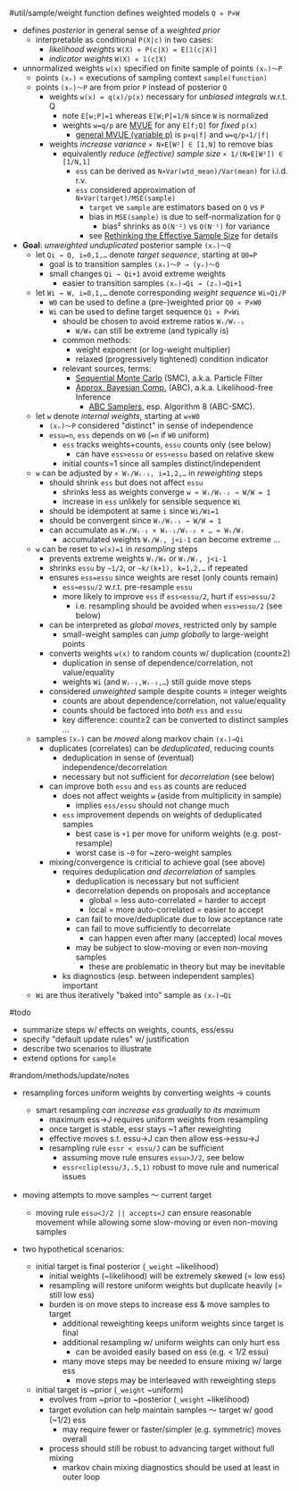 #util/sample/weight function defines weighted models `Q ∝ P×W`
- defines _posterior_ in general sense of a _weighted prior_
  - interpretable as conditional `P(X|c)` in two cases:
    - _likelihood weights_ `W(X) ∝ P(c|X) = E[𝟙(c|X)]`
    - _indicator weights_ `W(X) ∝ 𝟙(c|X)`
- unnormalized weights `w(x)` specified on finite sample of points `(xₙ)～P`
  - points `(xₙ)` = executions of sampling context `sample(function)`
  - points `(xₙ)～P` are from prior `P` instead of posterior `Q`
    - weights `w(x) = q(x)/p(x)` necessary for _unbiased integrals_ w.r.t. Q
      - note `E[w;P]=1` whereas `E[W;P]=1/N` since `W` is normalized
      - weights `w=q/p` are [MVUE](https://en.wikipedia.org/wiki/Minimum-variance_unbiased_estimator) for any `E[f;Q]` for _fixed_ `p(x)`
        - [general MVUE (variable p)](https://en.wikipedia.org/wiki/Importance_sampling#Application_to_simulation) is `p∝q|f|` and `w=q/p∝1/|f|`
    - weights _increase variance_ `× N×E[W²] ∈ [1,N]` to remove bias
      - equivalently _reduce (effective) sample size_ `× 1/(N×E[W²]) ∈ [1/N,1]`
        - `ess` can be derived as `N×Var(wtd_mean)/Var(mean)` for i.i.d. r.v.
        - `ess` considered approximation of `N×Var(target)/MSE(sample)`
          - `target` ve `sample` are estimators based on `Q` vs `P`
          - bias in `MSE(sample)` is due to self-normalization for `Q`
            - bias² shrinks as `O(N⁻²)` vs `O(N⁻¹)` for variance
          - see [Rethinking the Effective Sample Size](https://arxiv.org/abs/1809.04129) for details
- **Goal**: _unweighted unduplicated_ posterior sample `(xₙ)～Q`
  - let `Qi → Q, i=0,1,…` denote _target sequence_, starting at `Q0=P`
    - goal is to transition samples `(xₙ)～P → (yₙ)～Q`
    - small changes `Qi → Qi+1` avoid extreme weights
      - easier to transition samples `(xₙ)→Qi → (zₙ)→Qi+1`
  - let `Wi → W, i=0,1,…` denote corresponding _weight sequence_ `Wi∝Qi/P`
    - `W0` can be used to define a (pre-)weighted prior `Q0 ∝ P×W0`
    - `Wi` can be used to define target sequence `Qi ∝ P×Wi`
      - should be chosen to avoid extreme ratios `Wᵢ/Wᵢ₋₁`
        - `W/W₀` can still be extreme (and typically is)
      - common methods:
        - weight exponent (or log-weight multiplier)
        - relaxed (progressively tightened) condition indicator
      - relevant sources, terms:
        - [Sequential Monte Carlo](https://en.m.wikipedia.org/wiki/Particle_filter) (SMC), a.k.a. Particle Filter
        - [Approx. Bayesian Comp.](https://en.wikipedia.org/wiki/Approximate_Bayesian_computation) (ABC), a.k.a. Likelihood-free Inference
          - [ABC Samplers](https://arxiv.org/abs/1802.09650), esp. Algorithm 8 (ABC-SMC).
  - let `w` denote _internal weights_, starting at `w∝W0`
    - `(xₙ)～P` considered "distinct" in sense of independence
    - `essu=n`, `ess` depends on `W0` (`=n` if `W0` uniform)
      - `ess` tracks weights+counts, `essu` counts only (see below)
        - can have `ess>essu` or `ess<essu` based on relative skew
      - initial counts=1 since all samples distinct/independent
  - `w` can be adjusted by `× Wᵢ/Wᵢ₋₁, i=1,2,…` in _reweighting_ steps
    - should shrink `ess` but does not affect `essu`
      - shrinks less as weights converge `w ≈ Wᵢ/Wᵢ₋₁ → W/W = 1`
      - increase in `ess` unlikely for sensible sequence `Wi`
    - should be idempotent at same `i` since `Wi/Wi=1`
    - should be convergent since `Wᵢ/Wᵢ₋₁ → W/W = 1`
    - can accumulate as `Wᵢ/Wᵢ₋₁ × Wᵢ₋₁/Wᵢ₋₂ × … = Wᵢ/Wⱼ`
      - accumulated weights `Wᵢ/Wⱼ, j<i-1` can become extreme ...
  - `w` can be reset to `w(x)=1` in _resampling_ steps
    - prevents extreme weights `Wᵢ/W₀` or `Wᵢ/Wⱼ, j<i-1`
    - shrinks `essu` by `~1/2`, or `~k/(k+1), k=1,2,…` if repeated
    - ensures `ess=essu` since weights are reset (only counts remain)
      - `ess≈essu/2` w.r.t. pre-resample `essu`
      - more likely to improve `ess` if `ess<essu/2`, hurt if `ess>essu/2`
        - i.e. resampling should be avoided when `ess>essu/2` (see below)
    - can be interpreted as _global moves_, restricted only by sample
      - small-weight samples can _jump globally_ to large-weight points
    - converts weights `w(x)` to random counts w/ duplication (count≥2)
      - duplication in sense of dependence/correlation, not value/equality
      - weights `Wi` (and `Wᵢ₋₁,Wᵢ₋₂,…`) still guide move steps
    - considered _unweighted_ sample despite counts ≡ integer weights
      - counts are about dependence/correlation, not value/equality
      - counts should be factored into _both_ `ess` and `essu`
      - key difference: count≥2 can be converted to distinct samples ...
  - samples `(xₙ)` can be _moved_ along markov chain `(xₙ)→Qi`
    - duplicates (correlates) can be _deduplicated_, reducing counts
      - deduplication in sense of (eventual) independence/decorrelation
      - necessary but not sufficient for _decorrelation_ (see below)
    - can improve both `essu` and `ess` as counts are reduced
      - does not affect weights `w` (aside from multiplicity in sample)
        - implies `ess/essu` should not change much
      - `ess` improvement depends on weights of deduplicated samples
        - best case is `+1` per move for uniform weights (e.g. post-resample)
        - worst case is `~0` for ~zero-weight samples
    - mixing/convergence is criticial to achieve goal (see above)
      - requires deduplication _and decorrelation_ of samples
        - deduplication is necessary but not sufficient
        - decorrelation depends on proposals and acceptance
          - global = less auto-correlated = harder to accept
          - local = more auto-correlated = easier to accept
        - can fail to move/deduplicate due to low acceptance rate
        - can fail to move sufficiently to decorrelate
          - can happen even after many (accepted) local moves
        - may be subject to slow-moving or even non-moving samples
          - these are problematic in theory but may be inevitable
      - ks diagnostics (esp. between independent samples) important
  - `Wi` are thus iteratively "baked into" sample as `(xₙ)→Qi`

#todo
- summarize steps w/ effects on weights, counts, ess/essu
- specify "default update rules" w/ justification
- describe two scenarios to illustrate
- extend options for `sample`

#random/methods/update/notes

- resampling forces uniform weights by converting weights → counts
  - smart resampling _can increase ess gradually to its maximum_
    - maximum ess→J requires uniform weights from resampling
    - once target is stable, essr stays ~1 after reweighting
    - effective moves s.t. essu→J can then allow ess→essu→J
    - resampling rule `essr < essu/J` can be sufficient
      - assuming move rule ensures `essu>J/2`, see below
      - `essr<clip(essu/J,.5,1)` robust to move rule and numerical issues
- moving attempts to move samples ～ current target
  - moving rule `essu<J/2 || accepts<J` can ensure reasonable movement while allowing some slow-moving or even non-moving samples

- two hypothetical scenarios:
  - initial target is final posterior (`_weight` ~likelihood)
    - initial weights (~likelihood) will be extremely skewed (= low ess)
    - resampling will restore uniform weights but duplicate heavily (= still low ess)
    - burden is on move steps to increase ess & move samples to target
      - additional reweighting keeps uniform weights since target is final
      - additional resampling w/ uniform weights can only hurt ess
        - can be avoided easily based on ess (e.g. < 1/2 essu)
      - many move steps may be needed to ensure mixing w/ large ess
        - move steps may be interleaved with reweighting steps
  - initial target is ~prior (`_weight` ~uniform)
    - evolves from ~prior to ~posterior (`_weight` ~likelihood)
    - target evolution can help maintain samples ～ target w/ good (~1/2) ess
      - may require fewer or faster/simpler (e.g. symmetric) moves overall
    - process should still be robust to advancing target without full mixing
      - markov chain mixing diagnostics should be used at least in outer loop